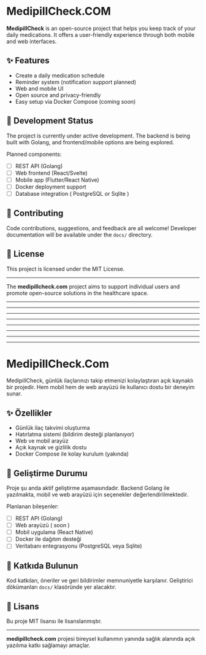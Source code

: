 # MedipillCheck.COM

**MedipillCheck** is an open-source project that helps you keep track of your daily medications. It offers a user-friendly experience through both mobile and web interfaces.

## ✨ Features

- Create a daily medication schedule
- Reminder system (notification support planned)
- Web and mobile UI
- Open source and privacy-friendly
- Easy setup via Docker Compose (coming soon)

## 🔧 Development Status

The project is currently under active development. The backend is being built with Golang, and frontend/mobile options are being explored.

Planned components:
- [ ] REST API (Golang)
- [ ] Web frontend (React/Svelte)
- [ ] Mobile app (Flutter/React Native)
- [ ] Docker deployment support
- [ ] Database integration ( PostgreSQL or Sqlite )

## 📢 Contributing

Code contributions, suggestions, and feedback are all welcome! Developer documentation will be available under the `docs/` directory.

## 📝 License

This project is licensed under the MIT License.

---

The **medipillcheck.com** project aims to support individual users and promote open-source solutions in the healthcare space.


---------------------------------
---------------------------------
---------------------------------
---------------------------------
---------------------------------
---------------------------------
---------------------------------
---------------------------------

# MedipillCheck.Com

MedipillCheck, günlük ilaçlarınızı takip etmenizi kolaylaştıran açık kaynaklı bir projedir. Hem mobil hem de web arayüzü ile kullanıcı dostu bir deneyim sunar.

## ✨ Özellikler

- Günlük ilaç takvimi oluşturma
- Hatırlatma sistemi (bildirim desteği planlanıyor)
- Web ve mobil arayüz
- Açık kaynak ve gizlilik dostu
- Docker Compose ile kolay kurulum (yakında)

## 🔧 Geliştirme Durumu

Proje şu anda aktif geliştirme aşamasındadır. Backend Golang ile yazılmakta, mobil ve web arayüzü için seçenekler değerlendirilmektedir.

Planlanan bileşenler:
- [ ] REST API (Golang)
- [ ] Web arayüzü ( soon )
- [ ] Mobil uygulama (React Native)
- [ ] Docker ile dağıtım desteği
- [ ] Veritabanı entegrasyonu (PostgreSQL veya Sqlite)

## 📢 Katkıda Bulunun

Kod katkıları, öneriler ve geri bildirimler memnuniyetle karşılanır. Geliştirici dökümanları `docs/` klasöründe yer alacaktır.

## 📝 Lisans

Bu proje MIT lisansı ile lisanslanmıştır.

---

**medipillcheck.com** projesi bireysel kullanımın yanında sağlık alanında açık yazılıma katkı sağlamayı amaçlar.

